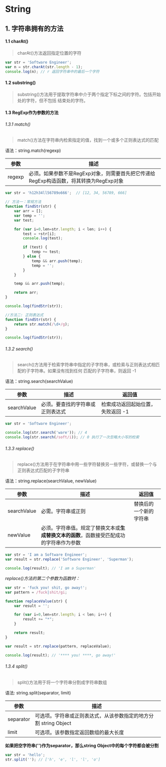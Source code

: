 # String

## 1. 字符串拥有的方法

#### 1.1 charAt()

> charAt()方法返回指定位置的字符

```javascript
var str = 'Software Engineer';
var n = str.charAt(str.length - 1);
console.log(n); // r 返回字符串中的最后一个字符
```

#### 1.2 substring()

> substring()方法用于提取字符串中介于两个指定下标之间的字符。包括开始处的字符，但不包括
结束处的字符。

#### 1.3 RegExp作为参数的方法

###### 1.3.1 match()

> match()方法在字符串内检索指定的值，找到一个或多个正则表达式的匹配 

语法：string.match(regexp)

参数 | 描述
---|---
regexp | 必须。如果参数不是RegExp对象，则需要首先把它传递给RegExp构造函数，将其转换为RegExp对象

```javascript
var str = 'h12h34ll56789o666';  // [12, 34, 56789, 666]

// 方法一：常规方法
function findStr(str) {
    var arr = [];
    var temp = '';
    var test;

    for (var i=0,len=str.length; i < len; i++) {
        test = +str[i];
        console.log(test);

        if (test) {
            temp += test;
        } else {
            temp && arr.push(temp);
            temp = '';
        }
    }

    temp && arr.push(temp);

    return arr;
}

console.log(findStr(str));

//方法二: 正则表达式
function findStr(str) {
    return str.match(/\d+/g);  
}

console.log(findStr(str));
```

###### 1.3.2 search()

> search()方法用于检索字符串中指定的子字符串，或检索与正则表达式相匹配的子字符串。如果没有找到任何
匹配的子字符串，则返回 -1

语法：string.search(searchValue)

参数 | 描述 | 返回值
--- | --- | ---
searchValue | 必须。要查找的字符串或正则表达式 | 检索成功返回起始位置，失败返回 -1

```javascript
var str = 'Software Engineer';

console.log(str.search('ware')); // 4
console.log(str.search(/soft/i)); // 0 执行了一次忽略大小写的检索
```

###### 1.3.3 replace()

> replace()方法用于在字符串中用一些字符替换另一些字符，或替换一个与正则表达式匹配的子字符串

语法：string.replace(searchValue, newValue)

参数 | 描述 | 返回值
--- | --- | ---
searchValue | 必需。字符串或正则 | 替换后的一个新的字符串
newValue | 必须。字符串值。规定了替换文本或**生成替换文本的函数**，函数接受匹配成功的字符串作为参数

```javascript
var str = 'I am a Software Engineer';
var result = str.replace('Software Engineer', 'Superman');

console.log(result); // 'I am a Superman'
```

*replace()方法的第二个参数为函数时：*

```javascript
var str = 'fuck you! shit, go away!';
var pattern = /fuck|shit/gi;

function replaceValue(str) {
    var result = '';

    for (var i=0,len=str.length; i < len; i++) {
        result += "*";
    }

    return result;
}

var result = str.replace(pattern, replaceValue);

console.log(result); // '**** you! ****, go away!'
```

###### 1.3.4 split()

> split()方法用于将一个字符串分割成字符串数组

语法: string.split(separator, limit)

参数 | 描述
---|---
separator | 可选项。字符串或正则表达式，从该参数指定的地方分割 string Object
limit | 可选项。该参数指定返回数组的最大长度

**如果把空字符串('')作为separator，那么string Object中的每个字符都会被分割**

```javascript
var str = 'hello';
str.split(''); // ['h', 'e', 'l', 'l', 'o']
```

